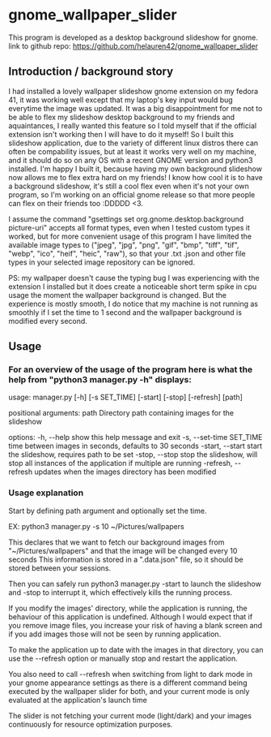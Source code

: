 # gnome_wallpaper_slider

This program is developed as a desktop background slideshow for gnome.
link to github repo: https://github.com/helauren42/gnome_wallpaper_slider

## Introduction / background story

I had installed a lovely wallpaper slideshow gnome extension on my fedora 41, it was working well except that my laptop's key input would bug everytime the image was updated. It was a big disappointment for me not to be able to flex my slideshow desktop background to my friends and aquaintances, I really wanted this feature so I told myself that if the official extension isn't working then I will have to do it myself! So I built this slideshow application, due to the variety of different linux distros there can often be compability issues, but at least it works very well on my machine, and it should do so on any OS with a recent GNOME version and python3 installed.
I'm happy I built it, because having my own background slideshow now allows me to flex extra hard on my friends! I know how cool it is to have a background slideshow, it's still a cool flex even when it's not your own program, so I'm working on an official gnome release so that more people can flex on their friends too :DDDDD <3.

I assume the command "gsettings set org.gnome.desktop.background picture-uri" accepts all format types, even when I tested custom types it worked, but for more convenient usage of this program I have limited the available image types to ("jpeg", "jpg", "png", "gif", "bmp", "tiff", "tif", "webp", "ico", "heif", "heic", "raw"), so that your .txt .json and other file types in your selected image repository can be ignored.

PS: my wallpaper doesn't cause the typing bug I was experiencing with the extension I installed but it does create a noticeable short term spike in cpu usage the moment the wallpaper background is changed. But the experience is mostly smooth, I do notice that my machine is not running as smoothly if I set the time to 1 second and the wallpaper background is modified every second.

## Usage

### For an overview of the usage of the program here is what the help from "python3 manager.py -h" displays:

usage: manager.py [-h] [-s SET_TIME] [-start] [-stop] [-refresh] [path]

positional arguments:
  path                  Directory path containing images for the slideshow

options:
  -h, --help            show this help message and exit
  -s, --set-time SET_TIME
                        time between images in seconds, defaults to 30 seconds
  -start, --start       start the slideshow, requires path to be set
  -stop, --stop         stop the slideshow, will stop all instances of the
                        application if multiple are running
  -refresh, --refresh   updates when the images directory has been modified

### Usage explanation

Start by defining path argument and optionally set the time.

EX: python3 manager.py -s 10 ~/Pictures/wallpapers

This declares that we want to fetch our background images from "~/Pictures/wallpapers" and that the image will be changed every 10 seconds
This information is stored in a ".data.json" file, so it should be stored between your sessions.

Then you can safely run python3 manager.py -start to launch the slideshow and -stop to interrupt it, which effectively kills the running process.

If you modify the images' directory, while the application is running, the behaviour of this application is undefined.
Although I would expect that if you remove image files, you increase your risk of having a blank screen and if you add images those will not be seen by running application.

To make the application up to date with the images in that directory, you can use the --refresh option or manually stop and restart the application.

You also need to call --refresh when switching from light to dark mode in your gnome appearance settings as there is a different command being executed by the wallpaper slider for both, and your current mode is only evaluated at the application's launch time

The slider is not fetching your current mode (light/dark) and your images continuously for resource optimization purposes.
